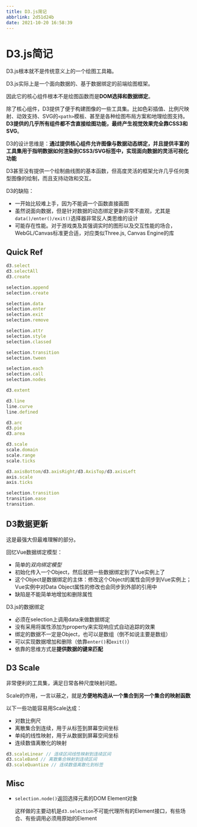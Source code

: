 ```yaml
---
title: D3.js简记
abbrlink: 2d51d24b
date: 2021-10-20 16:58:39
---
```

# D3.js简记

D3.js根本就不是传统意义上的一个绘图工具箱。

D3.js实际上是一个面向数据的、基于数据绑定的前端绘图框架。

因此它的核心组件根本不是绘图函数而是**DOM选择和数据绑定**。

除了核心组件，D3提供了便于构建图像的一些工具集。比如色彩插值、比例尺映射、动效支持、SVG的`<path>`模板、甚至是各种绘图布局方案和地理绘图支持。**D3提供的几乎所有组件都不含直接绘图功能，最终产生视觉效果完全靠CSS3和SVG**。

D3的设计思维是：**通过提供核心组件允许图像与数据动态绑定，并且提供丰富的工具集用于指明数据如何渲染到CSS3/SVG标签中，实现面向数据的灵活可视化功能**

D3甚至没有提供一个绘制曲线图的基本函数，但高度灵活的框架允许几乎任何类型图像的绘制，而且支持动效和交互。

D3的缺陷：
- 一开始比较难上手，因为不能调一个函数直接画图
- 虽然说面向数据，但是针对数据的动态绑定更新非常不直观，尤其是`data()/enter()/exit()`选择器非常反人类思维的设计
- 可能存在性能。对于游戏类及其强调实时的图形以及交互性能的场合，WebGL/Canvas标准更合适，对应类似Three.js, Canvas Engine的库

## Quick Ref
```javascript
d3.select
d3.selectAll
d3.create

selection.append
selection.create

selection.data
selection.enter
selection.exit
selection.remove

selection.attr
selection.style
selection.classed

selection.transition
selection.tween

selection.each
selection.call
selection.nodes

d3.extent

d3.line
line.curve
line.defined

d3.arc
d3.pie
d3.area

d3.scale
scale.domain
scale.range
scale.ticks

d3.axisBottom/d3.axisRight/d3.AxisTop/d3.axisLeft
axis.scale
axis.ticks

selection.transition
transition.ease
transition.
```

## D3数据更新
这是最强大但最难理解的部分。

回忆Vue数据绑定模型：
- 简单的*双向绑定模型*
- 初始化传入一个Object，然后就把一些数据绑定到了Vue实例上了
- 这个Object是数据绑定的主体：修改这个Object的属性会同步到Vue实例上；Vue实例中对Data Object属性的修改也会同步到外部的引用中
- 缺陷是不能简单地增加和删除属性

D3.js的数据绑定
- 必须在selection上调用data来做数据绑定
- 没有采用将属性添加为property来实现响应式自动追踪的效果
- 绑定的数据不一定是Object，也可以是数组（倒不如说主要是数组）
- 可以实现数据增加和删除（依靠`enter()`和`exit()`）
- 依靠的思维方式是**提供数据的键来匹配**

## D3 Scale
非常便利的工具集，满足日常各种尺度映射问题。

Scale的作用，一言以蔽之，就是**方便地构造从一个集合到另一个集合的映射函数**

以下一些功能容易用Scale达成：
- 对数比例尺
- 离散集合到连续，用于从标签到屏幕空间坐标
- 单纯的线性映射，用于从数据到屏幕空间坐标
- 连续数值离散化的映射


```javascript
d3.scaleLinear // 连续区间线性映射到连续区间
d3.scaleBand // 离散集合映射到连续区间
d3.scaleQuantize // 连续数值离散化到标签
```

## Misc
- `selection.node()`返回选择元素的DOM Element对象
  
  这样做的主要动机是`d3.selection`不可能代理所有的Element接口，有些场合、有些调用必须用原始的Element
